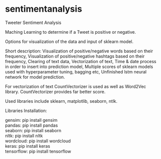 # sentimentanalysis
Tweeter Sentiment Analysis 

Maching Learning to determine if a Tweet is positive or negative. 

Options for visualization of the data and input of sklearn model.

Short description:
  Visualization of positive/negative words based on their frequency,
  Visualization of positive/negative hashtags based on their frequency,
  Clearing of text data,
  Vectorization of text,
  Time & date process in order to insert into prediction model,
  Multiple scores of sklearn models used with hyperparameter tuning, bagging etc,
  Unfinished lstm neural network for model prediction.
  
For vectorization of text CountVectorizer is used as well as Word2Vec library. CountVectorizer provides far better score.

Used libraries include sklearn, matplotlib, seaborn, ntlk.

Libraries Installation:

gensim: pip install gensim  
pandas: pip install pandas  
seaborn: pip install seaborn  
nltk: pip install nltk  
wordcloud: pip install wordcloud  
keras: pip install keras  
tensorflow: pip install tensorflow  

